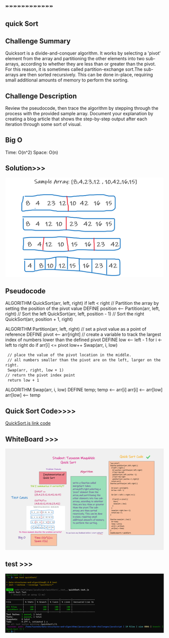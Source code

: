 ⏩⏩⏩⏩⏩⏩⏩⏩⏩⏩⏩⏩

## quick Sort

## Challenge Summary
Quicksort is a divide-and-conquer algorithm. It works by selecting a 'pivot' element from the array and partitioning the other elements into two sub-arrays, according to whether they are less than or greater than the pivot. For this reason, it is sometimes called partition-exchange sort.The sub-arrays are then sorted recursively. This can be done in-place, requiring small additional amounts of memory to perform the sorting.


## Challenge Description
Review the pseudocode, then trace the algorithm by stepping through the process with the provided sample array. Document your explanation by creating a blog article that shows the step-by-step output after each iteration through some sort of visual.


## Big O
Time: O(n^2) Space: O(n)


## Solution>>>
![quick sort](../assest/quickSort.png)


## Pseudocode 
ALGORITHM QuickSort(arr, left, right)
    if left < right
        // Partition the array by setting the position of the pivot value
        DEFINE position <-- Partition(arr, left, right)
        // Sort the left
        QuickSort(arr, left, position - 1)
        // Sort the right
        QuickSort(arr, position + 1, right)

ALGORITHM Partition(arr, left, right)
    // set a pivot value as a point of reference
    DEFINE pivot <-- arr[right]
    // create a variable to track the largest index of numbers lower than the defined pivot
    DEFINE low <-- left - 1
    for i <- left to right do
        if arr[i] <= pivot
            low++
            Swap(arr, i, low)

     // place the value of the pivot location in the middle.
     // all numbers smaller than the pivot are on the left, larger on the right.
     Swap(arr, right, low + 1)
    // return the pivot index point
     return low + 1

ALGORITHM Swap(arr, i, low)
    DEFINE temp;
    temp <-- arr[i]
    arr[i] <-- arr[low]
    arr[low] <-- temp



## Quick Sort Code>>>>
[QuickSort.js link code](./quickSort.js)



## WhiteBoard >>>
![quick sort white board](../assest/quickSort-whiteBoard.png)

## test >>>
![quick sort test](../assest/quickSort-test.png)
